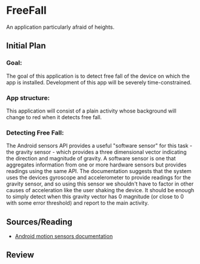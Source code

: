 # FreeFall
An application particularly afraid of heights.

## Initial Plan
### Goal:
The goal of this application is to detect free fall of the device on which the app is installed. Development of this app will be severely time-constrained.

### App structure:
This application will consist of a plain activity whose background will change to red when it detects free fall.

### Detecting Free Fall:
The Android sensors API provides a useful "software sensor" for this task - the gravity sensor - which provides a three dimensional vector indicating the direction and magnitude of gravity. A software sensor is one that aggregates information from one or more hardware sensors but provides readings using the same API. The documentation suggests that the system uses the devices gyroscope and accelerometer to provide readings for the gravity sensor, and so using this sensor we shouldn't have to factor in other causes of acceleration like the user shaking the device. It should be enough to simply detect when this gravity vector has 0 magnitude (or close to 0 with some error threshold) and report to the main activity. 

## Sources/Reading
* [Android motion sensors documentation](https://developer.android.com/guide/topics/sensors/sensors_motion)

## Review
